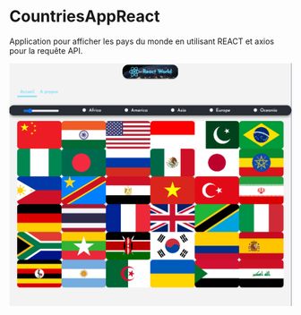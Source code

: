 # CountriesAppReact

Application pour afficher les pays du monde en utilisant REACT et axios pour la requête API.

![Screenshot](./src/assets/img/screen.png)
